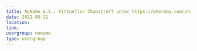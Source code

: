 ```yaml
---
title: NoName e.V.: Virtueller Chaostreff unter https://whereby.com/chaos-hd?roundedCornersOff
date: 2022-05-12
location: 
link: 
usergroup: noname
type: usergroup
---
```

